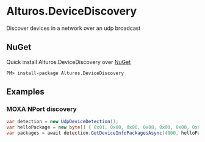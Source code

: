 # Alturos.DeviceDiscovery
Discover devices in a network over an udp broadcast

## NuGet
Quick install Alturos.DeviceDiscovery over [NuGet](https://www.nuget.org/packages/Alturos.DeviceDiscovery)
```
PM> install-package Alturos.DeviceDiscovery
```

## Examples

### MOXA NPort discovery

```cs
var detection = new UdpDeviceDetection();
var helloPackage = new byte[] { 0x01, 0x00, 0x00, 0x08, 0x00, 0x00, 0x00, 0x00 };
var packages = await detection.GetDeviceInfoPackagesAsync(4800, helloPackage, timeout: 1000);
```
